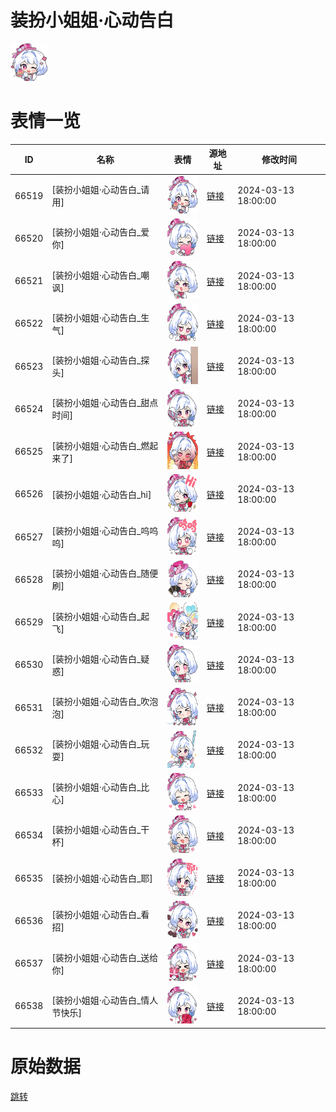 # 装扮小姐姐·心动告白

<img src="./cover.png" height="60" alt="cover" />

# 表情一览

|ID|名称|表情|源地址|修改时间|
|----|----|----|----|----|
|66519|[装扮小姐姐·心动告白_请用]|<img src="./pic/066519_%5B装扮小姐姐·心动告白_请用%5D.png" height="60" alt="请用"/>|[链接](https://i0.hdslb.com/bfs/garb/3970e4d2d508c22a4aa536a0b94450c25912bbce.png)|2024-03-13 18:00:00|
|66520|[装扮小姐姐·心动告白_爱你]|<img src="./pic/066520_%5B装扮小姐姐·心动告白_爱你%5D.png" height="60" alt="爱你"/>|[链接](https://i0.hdslb.com/bfs/garb/4f9cf590a7ed12c5c3ae04896af3124e829ea4cb.png)|2024-03-13 18:00:00|
|66521|[装扮小姐姐·心动告白_嘲讽]|<img src="./pic/066521_%5B装扮小姐姐·心动告白_嘲讽%5D.png" height="60" alt="嘲讽"/>|[链接](https://i0.hdslb.com/bfs/garb/db1b411ba8fbe686aa382b98c88bdc6548fc5127.png)|2024-03-13 18:00:00|
|66522|[装扮小姐姐·心动告白_生气]|<img src="./pic/066522_%5B装扮小姐姐·心动告白_生气%5D.png" height="60" alt="生气"/>|[链接](https://i0.hdslb.com/bfs/garb/19ea839acea240dddc32a0c48f350f827b6745b3.png)|2024-03-13 18:00:00|
|66523|[装扮小姐姐·心动告白_探头]|<img src="./pic/066523_%5B装扮小姐姐·心动告白_探头%5D.png" height="60" alt="探头"/>|[链接](https://i0.hdslb.com/bfs/garb/984b59baf2803f8e5884842319c4eb4e962afc83.png)|2024-03-13 18:00:00|
|66524|[装扮小姐姐·心动告白_甜点时间]|<img src="./pic/066524_%5B装扮小姐姐·心动告白_甜点时间%5D.png" height="60" alt="甜点时间"/>|[链接](https://i0.hdslb.com/bfs/garb/f27460131aa8b5050ef8182e780e82c130f72432.png)|2024-03-13 18:00:00|
|66525|[装扮小姐姐·心动告白_燃起来了]|<img src="./pic/066525_%5B装扮小姐姐·心动告白_燃起来了%5D.png" height="60" alt="燃起来了"/>|[链接](https://i0.hdslb.com/bfs/garb/8e806b4216afc9b88f0a1cbc264874faf42dadac.png)|2024-03-13 18:00:00|
|66526|[装扮小姐姐·心动告白_hi]|<img src="./pic/066526_%5B装扮小姐姐·心动告白_hi%5D.png" height="60" alt="hi"/>|[链接](https://i0.hdslb.com/bfs/garb/2879cc1af6505167ff4d23e35605217082e03c0b.png)|2024-03-13 18:00:00|
|66527|[装扮小姐姐·心动告白_呜呜呜]|<img src="./pic/066527_%5B装扮小姐姐·心动告白_呜呜呜%5D.png" height="60" alt="呜呜呜"/>|[链接](https://i0.hdslb.com/bfs/garb/9cf8c622a4ec1d8dab1896b64b9ed5daecdf0258.png)|2024-03-13 18:00:00|
|66528|[装扮小姐姐·心动告白_随便刷]|<img src="./pic/066528_%5B装扮小姐姐·心动告白_随便刷%5D.png" height="60" alt="随便刷"/>|[链接](https://i0.hdslb.com/bfs/garb/cc20cbb3d4b27f4ff42e9be159e8afc0feb0daae.png)|2024-03-13 18:00:00|
|66529|[装扮小姐姐·心动告白_起飞]|<img src="./pic/066529_%5B装扮小姐姐·心动告白_起飞%5D.png" height="60" alt="起飞"/>|[链接](https://i0.hdslb.com/bfs/garb/3433da7ae61769b576c15b4ad2b1b2d6d4cae73b.png)|2024-03-13 18:00:00|
|66530|[装扮小姐姐·心动告白_疑惑]|<img src="./pic/066530_%5B装扮小姐姐·心动告白_疑惑%5D.png" height="60" alt="疑惑"/>|[链接](https://i0.hdslb.com/bfs/garb/8a008f75cbb66c47684af0ed6fde1f40b71815a8.png)|2024-03-13 18:00:00|
|66531|[装扮小姐姐·心动告白_吹泡泡]|<img src="./pic/066531_%5B装扮小姐姐·心动告白_吹泡泡%5D.png" height="60" alt="吹泡泡"/>|[链接](https://i0.hdslb.com/bfs/garb/221fc25091283a006b796fb4d48512aa853d0128.png)|2024-03-13 18:00:00|
|66532|[装扮小姐姐·心动告白_玩耍]|<img src="./pic/066532_%5B装扮小姐姐·心动告白_玩耍%5D.png" height="60" alt="玩耍"/>|[链接](https://i0.hdslb.com/bfs/garb/64f4d9d6a1423a15093ad1b50e280657d67aa796.png)|2024-03-13 18:00:00|
|66533|[装扮小姐姐·心动告白_比心]|<img src="./pic/066533_%5B装扮小姐姐·心动告白_比心%5D.png" height="60" alt="比心"/>|[链接](https://i0.hdslb.com/bfs/garb/f3fb513cd2e820887b477bf0898d0bc870390991.png)|2024-03-13 18:00:00|
|66534|[装扮小姐姐·心动告白_干杯]|<img src="./pic/066534_%5B装扮小姐姐·心动告白_干杯%5D.png" height="60" alt="干杯"/>|[链接](https://i0.hdslb.com/bfs/garb/eaaa89182d0e0cfad0adc3d756865ce40e79c430.png)|2024-03-13 18:00:00|
|66535|[装扮小姐姐·心动告白_耶]|<img src="./pic/066535_%5B装扮小姐姐·心动告白_耶%5D.png" height="60" alt="耶"/>|[链接](https://i0.hdslb.com/bfs/garb/bdb0cdd1f0598de1ca74dc2546e64febe0f5beca.png)|2024-03-13 18:00:00|
|66536|[装扮小姐姐·心动告白_看招]|<img src="./pic/066536_%5B装扮小姐姐·心动告白_看招%5D.png" height="60" alt="看招"/>|[链接](https://i0.hdslb.com/bfs/garb/38b0f4906ba32052d71448f9d25c8b39ac209aba.png)|2024-03-13 18:00:00|
|66537|[装扮小姐姐·心动告白_送给你]|<img src="./pic/066537_%5B装扮小姐姐·心动告白_送给你%5D.png" height="60" alt="送给你"/>|[链接](https://i0.hdslb.com/bfs/garb/521c31d183de3eb7bf0a7a45bc438aa8b5632b37.png)|2024-03-13 18:00:00|
|66538|[装扮小姐姐·心动告白_情人节快乐]|<img src="./pic/066538_%5B装扮小姐姐·心动告白_情人节快乐%5D.png" height="60" alt="情人节快乐"/>|[链接](https://i0.hdslb.com/bfs/garb/bdab960a98a0c1f244cb471cb61ef7fefa3e16cf.png)|2024-03-13 18:00:00|

# 原始数据

[跳转](./raw.json)


